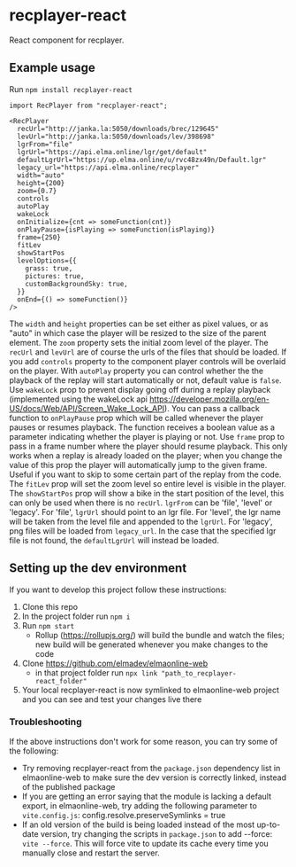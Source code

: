 # recplayer-react

React component for recplayer.

## Example usage

Run
`npm install recplayer-react`

```
import RecPlayer from "recplayer-react";

<RecPlayer
  recUrl="http://janka.la:5050/downloads/brec/129645"
  levUrl="http://janka.la:5050/downloads/lev/398698"
  lgrFrom="file"
  lgrUrl="https://api.elma.online/lgr/get/default"
  defaultLgrUrl="https://up.elma.online/u/rvc48zx49n/Default.lgr"
  legacy_url="https://api.elma.online/recplayer"
  width="auto"
  height={200}
  zoom={0.7}
  controls
  autoPlay
  wakeLock
  onInitialize={cnt => someFunction(cnt)}
  onPlayPause={isPlaying => someFunction(isPlaying)}
  frame={250}
  fitLev
  showStartPos
  levelOptions={{
    grass: true,
    pictures: true,
    customBackgroundSky: true,
  }}
  onEnd={() => someFunction()}
/>
```

The `width` and `height` properties can be set either as pixel values, or as "auto" in which case the player will be resized to the size of the parent element. The `zoom` property sets the initial zoom level of the player. The `recUrl` and `levUrl` are of course the urls of the files that should be loaded. If you add `controls` property to the component player controls will be overlaid on the player. With `autoPlay` property you can control whether the the playback of the replay will start automatically or not, default value is `false`. Use `wakeLock` prop to prevent display going off during a replay playback (implemented using the wakeLock api https://developer.mozilla.org/en-US/docs/Web/API/Screen_Wake_Lock_API). You can pass a callback function to `onPlayPause` prop which will be called whenever the player pauses or resumes playback. The function receives a boolean value as a parameter indicating whether the player is playing or not. Use `frame` prop to pass in a frame number where the player should resume playback. This only works when a replay is already loaded on the player; when you change the value of this prop the player will automatically jump to the given frame. Useful if you want to skip to some certain part of the replay from the code. The `fitLev` prop will set the zoom level so entire level is visible in the player. The `showStartPos` prop will show a bike in the start position of the level, this can only be used when there is no `recUrl`. `lgrFrom` can be 'file', 'level' or 'legacy'. For 'file', `lgrUrl` should point to an lgr file. For 'level', the lgr name will be taken from the level file and appended to the `lgrUrl`. For 'legacy', png files will be loaded from `legacy_url`. In the case that the specified lgr file is not found, the `defaultLgrUrl` will instead be loaded.

## Setting up the dev environment
If you want to develop this project follow these instructions:
1. Clone this repo
2. In the project folder run `npm i`
3. Run `npm start`
     * Rollup (https://rollupjs.org/) will build the bundle and watch the files; new build will be generated whenever you make changes to the code
4. Clone https://github.com/elmadev/elmaonline-web
     * in that project folder run `npx link "path_to_recplayer-react_folder"`
5. Your local recplayer-react is now symlinked to elmaonline-web project and you can see and test your changes live there

### Troubleshooting
If the above instructions don't work for some reason, you can try some of the following:
* Try removing recplayer-react from the `package.json` dependency list in elmaonline-web to make sure the dev version is correctly linked, instead of the published package
* If you are getting an error saying that the module is lacking a default export, in elmaonline-web, try adding the following parameter to `vite.config.js`: config.resolve.preserveSymlinks = true
* If an old version of the build is being loaded instead of the most up-to-date version, try changing the scripts in `package.json` to add --force: `vite --force`. This will force vite to update its cache every time you manually close and restart the server.